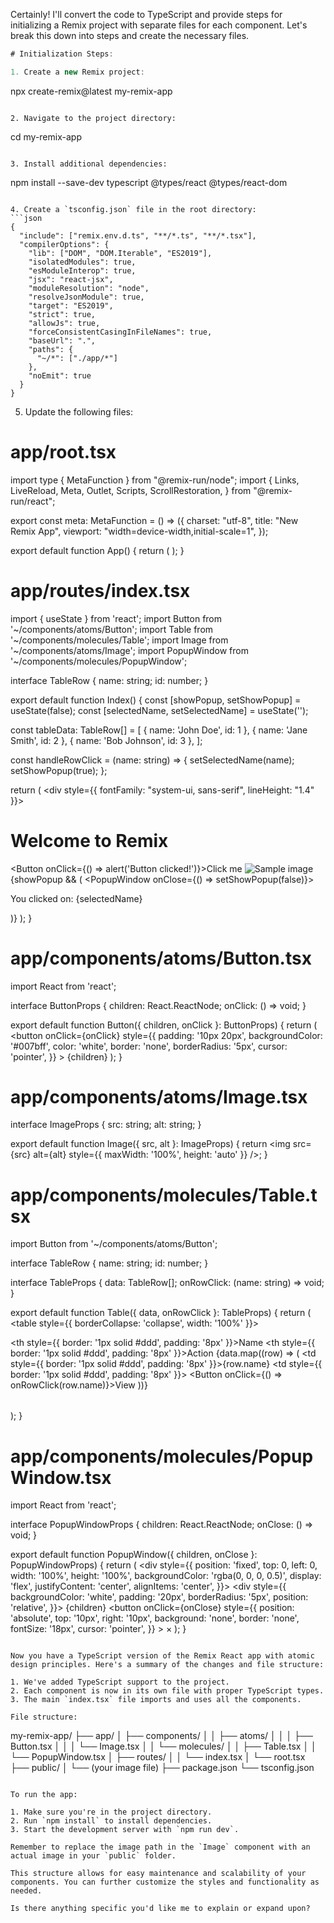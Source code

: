 Certainly! I'll convert the code to TypeScript and provide steps for initializing a Remix project with separate files for each component. Let's break this down into steps and create the necessary files.



```typescript
# Initialization Steps:

1. Create a new Remix project:
   ```
   npx create-remix@latest my-remix-app
   ```

2. Navigate to the project directory:
   ```
   cd my-remix-app
   ```

3. Install additional dependencies:
   ```
   npm install --save-dev typescript @types/react @types/react-dom
   ```

4. Create a `tsconfig.json` file in the root directory:
   ```json
   {
     "include": ["remix.env.d.ts", "**/*.ts", "**/*.tsx"],
     "compilerOptions": {
       "lib": ["DOM", "DOM.Iterable", "ES2019"],
       "isolatedModules": true,
       "esModuleInterop": true,
       "jsx": "react-jsx",
       "moduleResolution": "node",
       "resolveJsonModule": true,
       "target": "ES2019",
       "strict": true,
       "allowJs": true,
       "forceConsistentCasingInFileNames": true,
       "baseUrl": ".",
       "paths": {
         "~/*": ["./app/*"]
       },
       "noEmit": true
     }
   }
   ```

5. Update the following files:

# app/root.tsx
import type { MetaFunction } from "@remix-run/node";
import {
  Links,
  LiveReload,
  Meta,
  Outlet,
  Scripts,
  ScrollRestoration,
} from "@remix-run/react";

export const meta: MetaFunction = () => ({
  charset: "utf-8",
  title: "New Remix App",
  viewport: "width=device-width,initial-scale=1",
});

export default function App() {
  return (
    <html lang="en">
      <head>
        <Meta />
        <Links />
      </head>
      <body>
        <Outlet />
        <ScrollRestoration />
        <Scripts />
        <LiveReload />
      </body>
    </html>
  );
}

# app/routes/index.tsx
import { useState } from 'react';
import Button from '~/components/atoms/Button';
import Table from '~/components/molecules/Table';
import Image from '~/components/atoms/Image';
import PopupWindow from '~/components/molecules/PopupWindow';

interface TableRow {
  name: string;
  id: number;
}

export default function Index() {
  const [showPopup, setShowPopup] = useState(false);
  const [selectedName, setSelectedName] = useState('');

  const tableData: TableRow[] = [
    { name: 'John Doe', id: 1 },
    { name: 'Jane Smith', id: 2 },
    { name: 'Bob Johnson', id: 3 },
  ];

  const handleRowClick = (name: string) => {
    setSelectedName(name);
    setShowPopup(true);
  };

  return (
    <div style={{ fontFamily: "system-ui, sans-serif", lineHeight: "1.4" }}>
      <h1>Welcome to Remix</h1>
      <Button onClick={() => alert('Button clicked!')}>Click me</Button>
      <Table data={tableData} onRowClick={handleRowClick} />
      <Image src="/path/to/your/image.jpg" alt="Sample image" />
      {showPopup && (
        <PopupWindow onClose={() => setShowPopup(false)}>
          <p>You clicked on: {selectedName}</p>
        </PopupWindow>
      )}
    </div>
  );
}

# app/components/atoms/Button.tsx
import React from 'react';

interface ButtonProps {
  children: React.ReactNode;
  onClick: () => void;
}

export default function Button({ children, onClick }: ButtonProps) {
  return (
    <button
      onClick={onClick}
      style={{
        padding: '10px 20px',
        backgroundColor: '#007bff',
        color: 'white',
        border: 'none',
        borderRadius: '5px',
        cursor: 'pointer',
      }}
    >
      {children}
    </button>
  );
}

# app/components/atoms/Image.tsx
interface ImageProps {
  src: string;
  alt: string;
}

export default function Image({ src, alt }: ImageProps) {
  return <img src={src} alt={alt} style={{ maxWidth: '100%', height: 'auto' }} />;
}

# app/components/molecules/Table.tsx
import Button from '~/components/atoms/Button';

interface TableRow {
  name: string;
  id: number;
}

interface TableProps {
  data: TableRow[];
  onRowClick: (name: string) => void;
}

export default function Table({ data, onRowClick }: TableProps) {
  return (
    <table style={{ borderCollapse: 'collapse', width: '100%' }}>
      <thead>
        <tr>
          <th style={{ border: '1px solid #ddd', padding: '8px' }}>Name</th>
          <th style={{ border: '1px solid #ddd', padding: '8px' }}>Action</th>
        </tr>
      </thead>
      <tbody>
        {data.map((row) => (
          <tr key={row.id}>
            <td style={{ border: '1px solid #ddd', padding: '8px' }}>{row.name}</td>
            <td style={{ border: '1px solid #ddd', padding: '8px' }}>
              <Button onClick={() => onRowClick(row.name)}>View</Button>
            </td>
          </tr>
        ))}
      </tbody>
    </table>
  );
}

# app/components/molecules/PopupWindow.tsx
import React from 'react';

interface PopupWindowProps {
  children: React.ReactNode;
  onClose: () => void;
}

export default function PopupWindow({ children, onClose }: PopupWindowProps) {
  return (
    <div style={{
      position: 'fixed',
      top: 0,
      left: 0,
      width: '100%',
      height: '100%',
      backgroundColor: 'rgba(0, 0, 0, 0.5)',
      display: 'flex',
      justifyContent: 'center',
      alignItems: 'center',
    }}>
      <div style={{
        backgroundColor: 'white',
        padding: '20px',
        borderRadius: '5px',
        position: 'relative',
      }}>
        {children}
        <button
          onClick={onClose}
          style={{
            position: 'absolute',
            top: '10px',
            right: '10px',
            background: 'none',
            border: 'none',
            fontSize: '18px',
            cursor: 'pointer',
          }}
        >
          &times;
        </button>
      </div>
    </div>
  );
}

```

Now you have a TypeScript version of the Remix React app with atomic design principles. Here's a summary of the changes and file structure:

1. We've added TypeScript support to the project.
2. Each component is now in its own file with proper TypeScript types.
3. The main `index.tsx` file imports and uses all the components.

File structure:
```
my-remix-app/
├── app/
│   ├── components/
│   │   ├── atoms/
│   │   │   ├── Button.tsx
│   │   │   └── Image.tsx
│   │   └── molecules/
│   │       ├── Table.tsx
│   │       └── PopupWindow.tsx
│   ├── routes/
│   │   └── index.tsx
│   └── root.tsx
├── public/
│   └── (your image file)
├── package.json
└── tsconfig.json
```

To run the app:

1. Make sure you're in the project directory.
2. Run `npm install` to install dependencies.
3. Start the development server with `npm run dev`.

Remember to replace the image path in the `Image` component with an actual image in your `public` folder.

This structure allows for easy maintenance and scalability of your components. You can further customize the styles and functionality as needed.

Is there anything specific you'd like me to explain or expand upon?